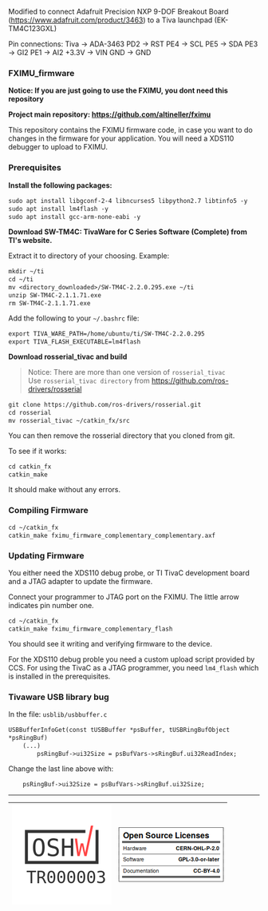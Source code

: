 Modified to connect Adafruit Precision NXP 9-DOF Breakout Board (https://www.adafruit.com/product/3463) to a Tiva launchpad (EK-TM4C123GXL)

Pin connections:
Tiva  ->  ADA-3463
PD2   ->  RST
PE4   ->  SCL
PE5   ->  SDA
PE3   ->  GI2
PE1   ->  AI2
+3.3V ->  VIN
GND   ->  GND

### FXIMU_firmware

**Notice: If you are just going to use the FXIMU, you dont need this repository**  

**Project main repository: https://github.com/altineller/fximu**

This repository contains the FXIMU firmware code, in case you want to do changes in the firmware for your application. You will need a XDS110 debugger to upload to FXIMU.

### Prerequisites

**Install the following packages:**

```
sudo apt install libgconf-2-4 libncurses5 libpython2.7 libtinfo5 -y
sudo apt install lm4flash -y
sudo apt install gcc-arm-none-eabi -y
```


**Download SW-TM4C: TivaWare for C Series Software (Complete) from TI's website.**

Extract it to directory of your choosing. Example:

```
mkdir ~/ti
cd ~/ti
mv <directory_downloaded>/SW-TM4C-2.2.0.295.exe ~/ti
unzip SW-TM4C-2.1.1.71.exe
rm SW-TM4C-2.1.1.71.exe
```

Add the following to your `~/.bashrc` file:

```
export TIVA_WARE_PATH=/home/ubuntu/ti/SW-TM4C-2.2.0.295
export TIVA_FLASH_EXECUTABLE=lm4flash
```

**Download rosserial_tivac and build**

>Notice: There are more than one version of `rosserial_tivac`  
>Use `rosserial_tivac directory` from https://github.com/ros-drivers/rosserial


```
git clone https://github.com/ros-drivers/rosserial.git
cd rosserial
mv rosserial_tivac ~/catkin_fx/src
```

You can then remove the rosserial directory that you cloned from git.

To see if it works:		

```
cd catkin_fx
catkin_make
```

It should make without any errors.

### Compiling Firmware

```
cd ~/catkin_fx
catkin_make fximu_firmware_complementary_complementary.axf
```

### Updating Firmware

You either need the XDS110 debug probe, or TI TivaC development board and a JTAG adapter  to update the firmware.

Connect your programmer to JTAG port on the FXIMU. The little arrow indicates pin number  one.

```
cd ~/catkin_fx
catkin_make fximu_firmware_complementary_flash
```

You should see it writing and verifying firmware to the device.

For the XDS110 debug proble you need a custom upload script provided by CCS. For using the TivaC as a JTAG programmer, you need `lm4_flash` which is installed in the prerequisites.


### Tivaware USB library bug

In the file: `usblib/usbbuffer.c`

```
USBBufferInfoGet(const tUSBBuffer *psBuffer, tUSBRingBufObject *psRingBuf)
    (...)
        psRingBuf->ui32Size = psBufVars->sRingBuf.ui32ReadIndex;
```

Change the last line above with:

        psRingBuf->ui32Size = psBufVars->sRingBuf.ui32Size;

---

|![tr000003](https://raw.githubusercontent.com/rosrider/fximu_doc/main/img/TR000003.png)   |![license](https://raw.githubusercontent.com/ROSRider/fximu_doc/main/img/license.png)|
|----|----|